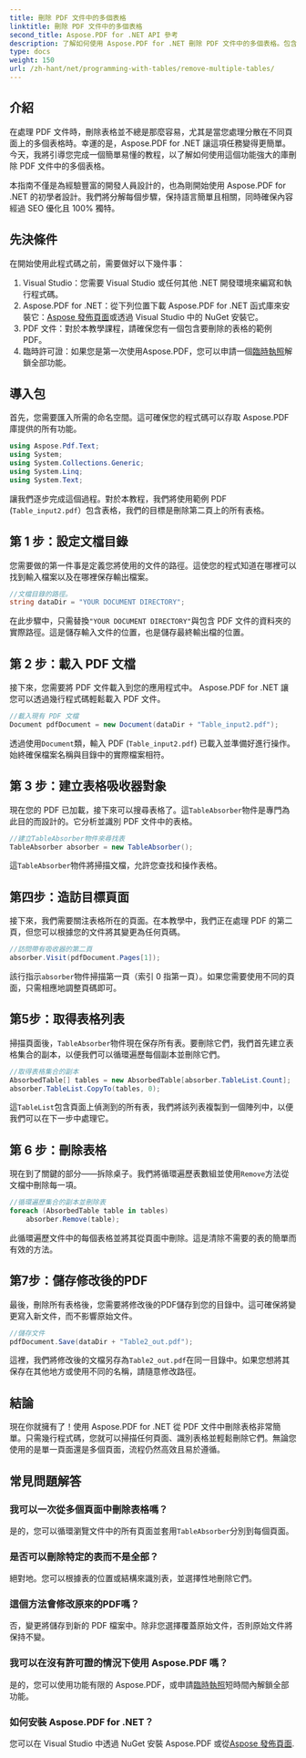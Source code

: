 ```yaml
---
title: 刪除 PDF 文件中的多個表格
linktitle: 刪除 PDF 文件中的多個表格
second_title: Aspose.PDF for .NET API 參考
description: 了解如何使用 Aspose.PDF for .NET 刪除 PDF 文件中的多個表格。包含程式碼範例、常見問題和詳細說明的逐步指南。
type: docs
weight: 150
url: /zh-hant/net/programming-with-tables/remove-multiple-tables/
---
```

## 介紹

在處理 PDF 文件時，刪除表格並不總是那麼容易，尤其是當您處理分散在不同頁面上的多個表格時。幸運的是，Aspose.PDF for .NET 讓這項任務變得更簡單。今天，我將引導您完成一個簡單易懂的教程，以了解如何使用這個功能強大的庫刪除 PDF 文件中的多個表格。

本指南不僅是為經驗豐富的開發人員設計的，也為剛開始使用 Aspose.PDF for .NET 的初學者設計。我們將分解每個步驟，保持語言簡單且相關，同時確保內容經過 SEO 優化且 100% 獨特。

## 先決條件

在開始使用此程式碼之前，需要做好以下幾件事：

1. Visual Studio：您需要 Visual Studio 或任何其他 .NET 開發環境來編寫和執行程式碼。
2. Aspose.PDF for .NET：從下列位置下載 Aspose.PDF for .NET 函式庫來安裝它：[Aspose 發佈頁面](https://releases.aspose.com/pdf/net/)或透過 Visual Studio 中的 NuGet 安裝它。
3. PDF 文件：對於本教學課程，請確保您有一個包含要刪除的表格的範例 PDF。
4. 臨時許可證：如果您是第一次使用Aspose.PDF，您可以申請一個[臨時執照](https://purchase.aspose.com/temporary-license/)解鎖全部功能。

## 導入包

首先，您需要匯入所需的命名空間。這可確保您的程式碼可以存取 Aspose.PDF 庫提供的所有功能。

```csharp
using Aspose.Pdf.Text;
using System;
using System.Collections.Generic;
using System.Linq;
using System.Text;
```

讓我們逐步完成這個過程。對於本教程，我們將使用範例 PDF (`Table_input2.pdf`）包含表格，我們的目標是刪除第二頁上的所有表格。

## 第 1 步：設定文檔目錄
您需要做的第一件事是定義您將使用的文件的路徑。這使您的程式知道在哪裡可以找到輸入檔案以及在哪裡保存輸出檔案。

```csharp
//文檔目錄的路徑。
string dataDir = "YOUR DOCUMENT DIRECTORY";
```

在此步驟中，只需替換`"YOUR DOCUMENT DIRECTORY"`與包含 PDF 文件的資料夾的實際路徑。這是儲存輸入文件的位置，也是儲存最終輸出檔的位置。

## 第 2 步：載入 PDF 文檔
接下來，您需要將 PDF 文件載入到您的應用程式中。 Aspose.PDF for .NET 讓您可以透過幾行程式碼輕鬆載入 PDF 文件。

```csharp
//載入現有 PDF 文檔
Document pdfDocument = new Document(dataDir + "Table_input2.pdf");
```

透過使用`Document`類，輸入 PDF (`Table_input2.pdf`) 已載入並準備好進行操作。始終確保檔案名稱與目錄中的實際檔案相符。

## 第 3 步：建立表格吸收器對象
現在您的 PDF 已加載，接下來可以搜尋表格了。這`TableAbsorber`物件是專門為此目的而設計的。它分析並識別 PDF 文件中的表格。

```csharp
//建立TableAbsorber物件來尋找表
TableAbsorber absorber = new TableAbsorber();
```

這`TableAbsorber`物件將掃描文檔，允許您查找和操作表格。

## 第四步：造訪目標頁面
接下來，我們需要關注表格所在的頁面。在本教學中，我們正在處理 PDF 的第二頁，但您可以根據您的文件將其變更為任何頁碼。

```csharp
//訪問帶有吸收器的第二頁
absorber.Visit(pdfDocument.Pages[1]);
```

該行指示`absorber`物件掃描第一頁（索引 0 指第一頁）。如果您需要使用不同的頁面，只需相應地調整頁碼即可。

## 第5步：取得表格列表
掃描頁面後，`TableAbsorber`物件現在保存所有表。要刪除它們，我們首先建立表格集合的副本，以便我們可以循環遍歷每個副本並刪除它們。

```csharp
//取得表格集合的副本
AbsorbedTable[] tables = new AbsorbedTable[absorber.TableList.Count];
absorber.TableList.CopyTo(tables, 0);
```

這`TableList`包含頁面上偵測到的所有表，我們將該列表複製到一個陣列中，以便我們可以在下一步中處理它。

## 第 6 步：刪除表格
現在到了關鍵的部分——拆除桌子。我們將循環遍歷表數組並使用`Remove`方法從文檔中刪除每一項。

```csharp
//循環遍歷集合的副本並刪除表
foreach (AbsorbedTable table in tables)
    absorber.Remove(table);
```

此循環遍歷文件中的每個表格並將其從頁面中刪除。這是清除不需要的表的簡單而有效的方法。

## 第7步：儲存修改後的PDF
最後，刪除所有表格後，您需要將修改後的PDF儲存到您的目錄中。這可確保將變更寫入新文件，而不影響原始文件。

```csharp
//儲存文件
pdfDocument.Save(dataDir + "Table2_out.pdf");
```

這裡，我們將修改後的文檔另存為`Table2_out.pdf`在同一目錄中。如果您想將其保存在其他地方或使用不同的名稱，請隨意修改路徑。

## 結論

現在你就擁有了！使用 Aspose.PDF for .NET 從 PDF 文件中刪除表格非常簡單。只需幾行程式碼，您就可以掃描任何頁面、識別表格並輕鬆刪除它們。無論您使用的是單一頁面還是多個頁面，流程仍然高效且易於遵循。

## 常見問題解答

### 我可以一次從多個頁面中刪除表格嗎？
是的，您可以循環瀏覽文件中的所有頁面並套用`TableAbsorber`分別到每個頁面。

### 是否可以刪除特定的表而不是全部？
絕對地。您可以根據表的位置或結構來識別表，並選擇性地刪除它們。

### 這個方法會修改原來的PDF嗎？
否，變更將儲存到新的 PDF 檔案中。除非您選擇覆蓋原始文件，否則原始文件將保持不變。

### 我可以在沒有許可證的情況下使用 Aspose.PDF 嗎？
是的，您可以使用功能有限的 Aspose.PDF，或申請[臨時執照](https://purchase.aspose.com/temporary-license/)短時間內解鎖全部功能。

### 如何安裝 Aspose.PDF for .NET？
您可以在 Visual Studio 中透過 NuGet 安裝 Aspose.PDF 或從[Aspose 發佈頁面](https://releases.aspose.com/pdf/net/).